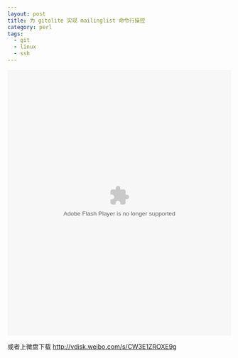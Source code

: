 ```yaml
---
layout: post
title: 为 gitolite 实现 mailinglist 命令行操控
category: perl
tags:
  - git
  - linux
  - ssh
---
```

<embed src='http://www.docin.com/DocinViewer-737880351-144.swf' width='100%' height='600' type=application/x-shockwave-flash ALLOWFULLSCREEN='true' ALLOWSCRIPTACCESS='always'></embed>

或者上微盘下载
<http://vdisk.weibo.com/s/CW3E1ZROXE9g>
